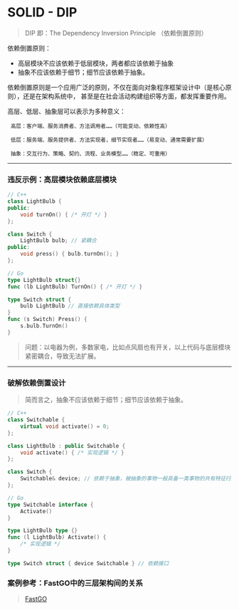# SOLID - DIP

> DIP 即：The Dependency Inversion Principle （依赖倒置原则）

依赖倒置原则：
- 高层模块不应该依赖于低层模块，两者都应该依赖于抽象
- 抽象不应该依赖于细节；细节应该依赖于抽象。

依赖倒置原则是一个应用广泛的原则，不仅在面向对象程序框架设计中（是核心原则），还是在架构系统中， 甚至是在社会活动构建组织等方面，都发挥重要作用。

高层、低层、抽象层可以表示为多种意义：

     高层：客户端、服务消费者、方法调用者……（可能变动、依赖性高）

     低层：服务端、服务提供者、方法实现者，细节实现者……（易变动、通常需要扩展）

     抽象：交互行为、策略、契约、流程、业务模型……（稳定、可重用）

---



### 违反示例：高层模块依赖底层模块
```C++
// C++
class LightBulb {
public:
    void turnOn() { /* 开灯 */ }
};

class Switch {
    LightBulb bulb; // 紧耦合
public:
    void press() { bulb.turnOn(); }
};
```

```go
// Go
type LightBulb struct{}
func (lb LightBulb) TurnOn() { /* 开灯 */ }

type Switch struct {
    bulb LightBulb // 直接依赖具体类型
}
func (s Switch) Press() {
    s.bulb.TurnOn()
}
```


> 问题：以电器为例，多数家电，比如点风扇也有开关，以上代码与底层模块紧密耦合，导致无法扩展。


---
### 破解依赖倒置设计
> 简而言之，抽象不应该依赖于细节；细节应该依赖于抽象。

```C++
// C++
class Switchable {
    virtual void activate() = 0;
};

class LightBulb : public Switchable {
    void activate() { /* 实现逻辑 */ }
};

class Switch {
    Switchable& device; // 依赖于抽象，被抽象的事物一般具备一类事物的共有特征行为属性（比如：开关）
};
```

```go
// Go
type Switchable interface {
    Activate()
}

type LightBulb type {}
func (l LightBulb) Activate() {
    /* 实现逻辑 */
}

type Switch struct { device Switchable } // 依赖接口
```

### 案例参考：FastGO中的三层架构间的关系
> [FastGO](https://github.com/MortalSC/FastGO/tree/master/internal/apiserver)